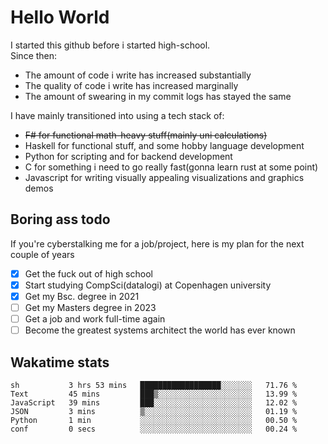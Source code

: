 # Hello World

I started this github before i started high-school.  
Since then:
- The amount of code i write has increased substantially
- The quality of code i write has increased marginally
- The amount of swearing in my commit logs has stayed the same

I have mainly transitioned into using a tech stack of:
- ~~F# for functional math-heavy stuff(mainly uni calculations)~~
- Haskell for functional stuff, and some hobby language development
- Python for scripting and for backend development
- C for something i need to go really fast(gonna learn rust at some point)
- Javascript for writing visually appealing visualizations and graphics demos

## Boring ass todo
If you're cyberstalking me for a job/project, here is my plan for the next couple of years
- [x] Get the fuck out of high school
- [x] Start studying CompSci(datalogi) at Copenhagen university
- [x] Get my Bsc. degree in 2021
- [ ] Get my Masters degree in 2023
- [ ] Get a job and work full-time again
- [ ] Become the greatest systems architect the world has ever known

## Wakatime stats
<!--START_SECTION:waka-->

```text
sh           3 hrs 53 mins   ██████████████████░░░░░░░   71.76 %
Text         45 mins         ███▒░░░░░░░░░░░░░░░░░░░░░   13.99 %
JavaScript   39 mins         ███░░░░░░░░░░░░░░░░░░░░░░   12.02 %
JSON         3 mins          ▒░░░░░░░░░░░░░░░░░░░░░░░░   01.19 %
Python       1 min           ░░░░░░░░░░░░░░░░░░░░░░░░░   00.50 %
conf         0 secs          ░░░░░░░░░░░░░░░░░░░░░░░░░   00.24 %
```

<!--END_SECTION:waka-->
